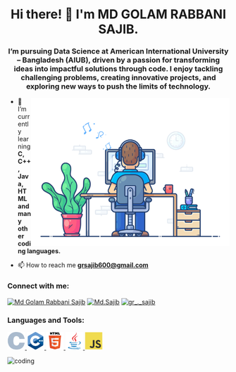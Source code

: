 
<h1 align="center">Hi there! 👋 I'm MD GOLAM RABBANI SAJIB.</h1>

<h3 align="center">I’m pursuing Data Science at American International University – Bangladesh (AIUB), driven by a passion for transforming ideas into impactful solutions through code. I enjoy tackling challenging problems, creating innovative projects, and exploring new ways to push the limits of technology.</h3>
<img align="right" alt="coding" width="450" src="https://raw.githubusercontent.com/jsuarezruiz/jsuarezruiz/master/images/coding.gif">

 - 🌱 I’m currently learning **C, C++, Java, HTML and many other coding languages.**

- 📫 How to reach me **grsajib600@gmail.com**

<h3 align="left">Connect with me:</h3>
<p align="left">
<a href="https://www.linkedin.com/in/golam-rabbani-sajib-7319aa293/" target="blank"><img align="center" src="https://raw.githubusercontent.com/rahuldkjain/github-profile-readme-generator/master/src/images/icons/Social/linked-in-alt.svg" alt="Md Golam Rabbani Sajib" height="30" width="40" /></a>
<a href="https://www.facebook.com/md.sajib.122568" target="blank"><img align="center" src="https://raw.githubusercontent.com/rahuldkjain/github-profile-readme-generator/master/src/images/icons/Social/facebook.svg" alt="Md.Sajib" height="30" width="40" /></a>
<a href="https://www.instagram.com/gr_._sajib/" target="blank"><img align="center" src="https://raw.githubusercontent.com/rahuldkjain/github-profile-readme-generator/master/src/images/icons/Social/instagram.svg" alt="gr_._sajib" height="30" width="40" /></a>
</p>

<h3 align="left">Languages and Tools:</h3>
<p align="left"> <a href="https://www.cprogramming.com/" target="_blank" rel="noreferrer"> <img src="https://raw.githubusercontent.com/devicons/devicon/master/icons/c/c-original.svg" alt="c" width="40" height="40"/> </a> <a href="https://www.w3schools.com/cpp/" target="_blank" rel="noreferrer"> <img src="https://raw.githubusercontent.com/devicons/devicon/master/icons/cplusplus/cplusplus-original.svg" alt="cplusplus" width="40" height="40"/> </a> <a href="https://www.w3.org/html/" target="_blank" rel="noreferrer"> <img src="https://raw.githubusercontent.com/devicons/devicon/master/icons/html5/html5-original-wordmark.svg" alt="html5" width="40" height="40"/> </a> <a href="https://www.java.com" target="_blank" rel="noreferrer"> <img src="https://raw.githubusercontent.com/devicons/devicon/master/icons/java/java-original.svg" alt="java" width="40" height="40"/> </a> <a href="https://developer.mozilla.org/en-US/docs/Web/JavaScript" target="_blank" rel="noreferrer"> <img src="https://raw.githubusercontent.com/devicons/devicon/master/icons/javascript/javascript-original.svg" alt="javascript" width="40" height="40"/> </a> </p>
<div>
    <img align="left" alt="coding" width="170" src="https://user-images.githubusercontent.com/74038190/219923809-b86dc415-a0c2-4a38-bc88-ad6cf06395a8.gif">
</div>

<br> 

<div>
    <p><img align="center" src="https://github-readme-stats.vercel.app/api/top-langs?username=gr-sajib01&show_icons=true&locale=en&layout=compact" alt="" /></p>
</div>
